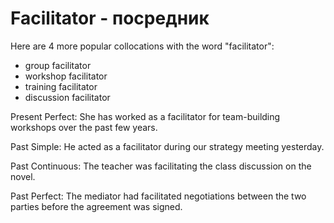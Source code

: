 # Facilitator - посредник

Here are 4 more popular collocations with the word "facilitator":

- group facilitator
- workshop facilitator
- training facilitator
- discussion facilitator

Present Perfect:
She has worked as a facilitator for team-building workshops over the past few years.

Past Simple:
He acted as a facilitator during our strategy meeting yesterday.

Past Continuous:
The teacher was facilitating the class discussion on the novel.

Past Perfect:
The mediator had facilitated negotiations between the two parties before the agreement was signed.

